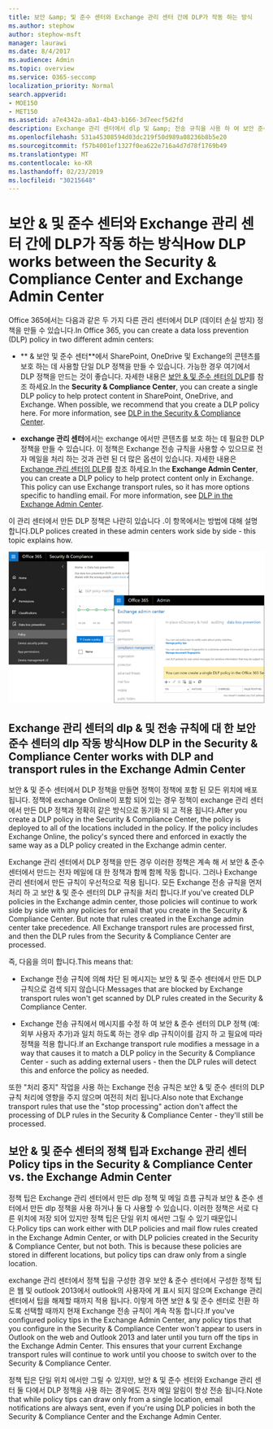 ```yaml
---
title: 보안 &amp; 및 준수 센터와 Exchange 관리 센터 간에 DLP가 작동 하는 방식
ms.author: stephow
author: stephow-msft
manager: laurawi
ms.date: 8/4/2017
ms.audience: Admin
ms.topic: overview
ms.service: O365-seccomp
localization_priority: Normal
search.appverid:
- MOE150
- MET150
ms.assetid: a7e4342a-a0a1-4b43-b166-3d7eecf5d2fd
description: Exchange 관리 센터에서 dlp 및 &amp; 전송 규칙을 사용 하 여 보안 준수 센터의 dlp를 작동 하는 방법을 알아봅니다.
ms.openlocfilehash: 531a45308594d03dc219f50d989a08236b8b5e20
ms.sourcegitcommit: f57b4001ef1327f0ea622e716a4d7d78f1769b49
ms.translationtype: MT
ms.contentlocale: ko-KR
ms.lasthandoff: 02/23/2019
ms.locfileid: "30215648"
---
```

# <a name="how-dlp-works-between-the-security-amp-compliance-center-and-exchange-admin-center"></a><span data-ttu-id="217c2-103">보안 &amp; 및 준수 센터와 Exchange 관리 센터 간에 DLP가 작동 하는 방식</span><span class="sxs-lookup"><span data-stu-id="217c2-103">How DLP works between the Security &amp; Compliance Center and Exchange Admin Center</span></span>

<span data-ttu-id="217c2-104">Office 365에서는 다음과 같은 두 가지 다른 관리 센터에서 DLP (데이터 손실 방지) 정책을 만들 수 있습니다.</span><span class="sxs-lookup"><span data-stu-id="217c2-104">In Office 365, you can create a data loss prevention (DLP) policy in two different admin centers:</span></span>
  
- <span data-ttu-id="217c2-p101">\*\* &amp; 보안 및 준수 센터\*\*에서 SharePoint, OneDrive 및 Exchange의 콘텐츠를 보호 하는 데 사용할 단일 DLP 정책을 만들 수 있습니다. 가능한 경우 여기에서 DLP 정책을 만드는 것이 좋습니다. 자세한 내용은 [보안 &amp; 및 준수 센터의 DLP](data-loss-prevention-policies.md)를 참조 하세요.</span><span class="sxs-lookup"><span data-stu-id="217c2-p101">In the **Security &amp; Compliance Center**, you can create a single DLP policy to help protect content in SharePoint, OneDrive, and Exchange. When possible, we recommend that you create a DLP policy here. For more information, see [DLP in the Security &amp; Compliance Center](data-loss-prevention-policies.md).</span></span>
    
- <span data-ttu-id="217c2-p102">**exchange 관리 센터**에서는 exchange 에서만 콘텐츠를 보호 하는 데 필요한 DLP 정책을 만들 수 있습니다. 이 정책은 Exchange 전송 규칙을 사용할 수 있으므로 전자 메일을 처리 하는 것과 관련 된 더 많은 옵션이 있습니다. 자세한 내용은 [Exchange 관리 센터의 DLP](https://go.microsoft.com/fwlink/?linkid=852311)를 참조 하세요.</span><span class="sxs-lookup"><span data-stu-id="217c2-p102">In the **Exchange Admin Center**, you can create a DLP policy to help protect content only in Exchange. This policy can use Exchange transport rules, so it has more options specific to handling email. For more information, see [DLP in the Exchange Admin Center](https://go.microsoft.com/fwlink/?linkid=852311).</span></span>
    
<span data-ttu-id="217c2-111">이 관리 센터에서 만든 DLP 정책은 나란히 있습니다 .이 항목에서는 방법에 대해 설명 합니다.</span><span class="sxs-lookup"><span data-stu-id="217c2-111">DLP polices created in these admin centers work side by side - this topic explains how.</span></span>
  
![보안 및 준수 센터 및 Exchange 관리 센터의 DLP 페이지](media/d3eaa7e7-3b16-457b-bd9c-26707f7b584f.png)
  
## <a name="how-dlp-in-the-security-amp-compliance-center-works-with-dlp-and-transport-rules-in-the-exchange-admin-center"></a><span data-ttu-id="217c2-113">Exchange 관리 센터의 dlp &amp; 및 전송 규칙에 대 한 보안 준수 센터의 dlp 작동 방식</span><span class="sxs-lookup"><span data-stu-id="217c2-113">How DLP in the Security &amp; Compliance Center works with DLP and transport rules in the Exchange Admin Center</span></span>

<span data-ttu-id="217c2-p103">보안 &amp; 및 준수 센터에서 DLP 정책을 만들면 정책이 정책에 포함 된 모든 위치에 배포 됩니다. 정책에 exchange Online이 포함 되어 있는 경우 정책이 exchange 관리 센터에서 만든 DLP 정책과 정확히 같은 방식으로 동기화 되 고 적용 됩니다.</span><span class="sxs-lookup"><span data-stu-id="217c2-p103">After you create a DLP policy in the Security &amp; Compliance Center, the policy is deployed to all of the locations included in the policy. If the policy includes Exchange Online, the policy's synced there and enforced in exactly the same way as a DLP policy created in the Exchange admin center.</span></span> 
  
<span data-ttu-id="217c2-p104">Exchange 관리 센터에서 DLP 정책을 만든 경우 이러한 정책은 계속 해 서 보안 &amp; 준수 센터에서 만드는 전자 메일에 대 한 정책과 함께 함께 작동 합니다. 그러나 Exchange 관리 센터에서 만든 규칙이 우선적으로 적용 됩니다. 모든 Exchange 전송 규칙을 먼저 처리 하 고 보안 &amp; 및 준수 센터의 DLP 규칙을 처리 합니다.</span><span class="sxs-lookup"><span data-stu-id="217c2-p104">If you've created DLP policies in the Exchange admin center, those policies will continue to work side by side with any policies for email that you create in the Security &amp; Compliance Center. But note that rules created in the Exchange admin center take precedence. All Exchange transport rules are processed first, and then the DLP rules from the Security &amp; Compliance Center are processed.</span></span>
  
<span data-ttu-id="217c2-119">즉, 다음을 의미 합니다.</span><span class="sxs-lookup"><span data-stu-id="217c2-119">This means that:</span></span>
  
- <span data-ttu-id="217c2-120">Exchange 전송 규칙에 의해 차단 된 메시지는 보안 &amp; 및 준수 센터에서 만든 DLP 규칙으로 검색 되지 않습니다.</span><span class="sxs-lookup"><span data-stu-id="217c2-120">Messages that are blocked by Exchange transport rules won't get scanned by DLP rules created in the Security &amp; Compliance Center.</span></span>
    
- <span data-ttu-id="217c2-121">Exchange 전송 규칙에서 메시지를 수정 하 여 보안 &amp; 준수 센터의 DLP 정책 (예: 외부 사용자 추가)과 일치 하도록 하는 경우 dlp 규칙이이를 감지 하 고 필요에 따라 정책을 적용 합니다.</span><span class="sxs-lookup"><span data-stu-id="217c2-121">If an Exchange transport rule modifies a message in a way that causes it to match a DLP policy in the Security &amp; Compliance Center - such as adding external users - then the DLP rules will detect this and enforce the policy as needed.</span></span>
    
<span data-ttu-id="217c2-122">또한 "처리 중지" 작업을 사용 하는 Exchange 전송 규칙은 보안 &amp; 및 준수 센터의 DLP 규칙 처리에 영향을 주지 않으며 여전히 처리 됩니다.</span><span class="sxs-lookup"><span data-stu-id="217c2-122">Also note that Exchange transport rules that use the "stop processing" action don't affect the processing of DLP rules in the Security &amp; Compliance Center - they'll still be processed.</span></span>
  
## <a name="policy-tips-in-the-security-amp-compliance-center-vs-the-exchange-admin-center"></a><span data-ttu-id="217c2-123">보안 &amp; 및 준수 센터의 정책 팁과 Exchange 관리 센터</span><span class="sxs-lookup"><span data-stu-id="217c2-123">Policy tips in the Security &amp; Compliance Center vs. the Exchange Admin Center</span></span>

<span data-ttu-id="217c2-p105">정책 팁은 Exchange 관리 센터에서 만든 dlp 정책 및 메일 흐름 규칙과 보안 &amp; 준수 센터에서 만든 dlp 정책을 사용 하거나 둘 다 사용할 수 있습니다. 이러한 정책은 서로 다른 위치에 저장 되어 있지만 정책 팁은 단일 위치 에서만 그릴 수 있기 때문입니다.</span><span class="sxs-lookup"><span data-stu-id="217c2-p105">Policy tips can work either with DLP policies and mail flow rules created in the Exchange Admin Center, or with DLP policies created in the Security &amp; Compliance Center, but not both. This is because these policies are stored in different locations, but policy tips can draw only from a single location.</span></span>
  
<span data-ttu-id="217c2-p106">exchange 관리 센터에서 정책 팁을 구성한 경우 보안 &amp; 준수 센터에서 구성한 정책 팁은 웹 및 outlook 2013에서 outlook의 사용자에 게 표시 되지 않으며 Exchange 관리 센터에서 팁을 해제할 때까지 적용 됩니다. 이렇게 하면 보안 &amp; 및 준수 센터로 전환 하도록 선택할 때까지 현재 Exchange 전송 규칙이 계속 작동 합니다.</span><span class="sxs-lookup"><span data-stu-id="217c2-p106">If you've configured policy tips in the Exchange Admin Center, any policy tips that you configure in the Security &amp; Compliance Center won't appear to users in Outlook on the web and Outlook 2013 and later until you turn off the tips in the Exchange Admin Center. This ensures that your current Exchange transport rules will continue to work until you choose to switch over to the Security &amp; Compliance Center.</span></span>
  
<span data-ttu-id="217c2-128">정책 팁은 단일 위치 에서만 그릴 수 있지만, 보안 &amp; 및 준수 센터와 Exchange 관리 센터 둘 다에서 DLP 정책을 사용 하는 경우에도 전자 메일 알림이 항상 전송 됩니다.</span><span class="sxs-lookup"><span data-stu-id="217c2-128">Note that while policy tips can draw only from a single location, email notifications are always sent, even if you're using DLP policies in both the Security &amp; Compliance Center and the Exchange Admin Center.</span></span>
  


